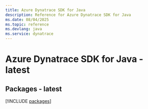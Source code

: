 ```yaml
---
title: Azure Dynatrace SDK for Java
description: Reference for Azure Dynatrace SDK for Java
ms.date: 08/04/2025
ms.topic: reference
ms.devlang: java
ms.service: dynatrace
---
```

# Azure Dynatrace SDK for Java - latest
## Packages - latest
[!INCLUDE [packages](dynatrace-index.md)]